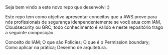 Seja bem vindo a este novo repo que desenvolvi :)

Este repo tem como objetivo apresentar conceitos que a AWS prove para nós profissionais de segurança idenpendentemente se você atua com IAM, Cloudsecurity ou GRC, todo conhecimento é valido e neste repositório trago a seguinte composição.

Conceito do IAM;
O que são Policies;
O que é o Permission boundary;
Como aplicar na prática;
Desenho de arquitetura.
